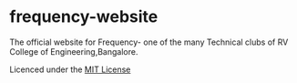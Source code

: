 # frequency-website
The official website for Frequency- one of the many Technical clubs of RV College of Engineering,Bangalore.

Licenced under the [MIT License](LICENSE)
